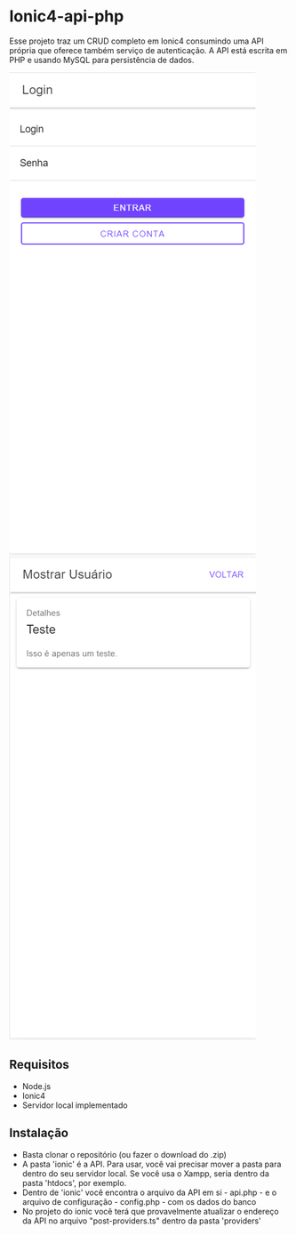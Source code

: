 # Ionic4-api-php

Esse projeto traz um CRUD completo em Ionic4 consumindo uma API própria que oferece também serviço de autenticação. A API está escrita
em PHP e usando MySQL para persistência de dados.

<img src="imgs/img1.png"/>
<img src="imgs/img2.png"/>

## Requisitos

* Node.js
* Ionic4
* Servidor local implementado

## Instalação

* Basta clonar o repositório (ou fazer o download do .zip)
* A pasta 'ionic' é a API. Para usar, você vai precisar mover a pasta para dentro do seu servidor local. Se você usa o Xampp, seria dentro da pasta 'htdocs', por exemplo.
* Dentro de 'ionic' você encontra o arquivo da API em si - api.php - e o arquivo de configuração - config.php - com os dados do banco
* No projeto do ionic você terá que provavelmente atualizar o endereço da API no arquivo "post-providers.ts" dentro da pasta 'providers'
